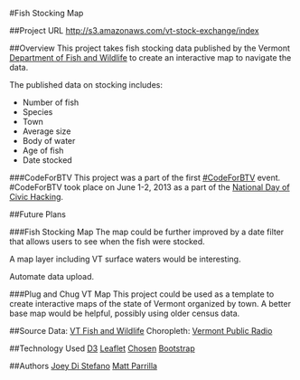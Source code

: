 #Fish Stocking Map

##Project URL
http://s3.amazonaws.com/vt-stock-exchange/index

##Overview
This project takes fish stocking data published by the Vermont [Department of Fish and Wildlife](http://vtfishandwildlife.com) to create an interactive map to navigate the data.

The published data on stocking includes:

- Number of fish
- Species
- Town
- Average size
- Body of water
- Age of fish
- Date stocked

##\#CodeForBTV
This project was a part of the first [\#CodeForBTV](http://codeforbtv.org/) event. \#CodeForBTV took place on June 1-2, 2013 as a part of the [National Day of Civic Hacking](http://hackforchange.org/).

##Future Plans

###Fish Stocking Map
The map could be further improved by a date filter that allows users to see when the fish were stocked.

A map layer including VT surface waters would be interesting.

Automate data upload.

###Plug and Chug VT Map
This project could be used as a template to create interactive maps of the state of Vermont organized by town. A better base map would be helpful, possibly using older census data.

##Source
Data: [VT Fish and Wildlife](http://www.anr.state.vt.us/fwd/stockingschedule.aspx)
Choropleth: [Vermont Public Radio](http://www.vpr.net)

##Technology Used
[D3](http://d3js.org)
[Leaflet](http://leafletjs.com)
[Chosen](http://harvesthq.github.io/chosen/)
[Bootstrap](http://twitter.github.io/bootstrap/)

##Authors
[Joey Di Stefano](http://www.github.com/joeydi)
[Matt Parrilla](http://www.github.com/mattparrilla)
